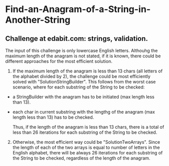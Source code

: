 
# Find-an-Anagram-of-a-String-in-Another-String

Challenge at edabit.com: strings, validation.
----------------------------------------------
The input of this challenge is only lowercase English letters. Althouhg the maximum length of the anagram is not stated, if it is known, there could be different approaches for the most efficient solution. 

1. If the maximum length of the anagram is less than 13 chars 
(all letters of the alphabet divided by 2), the challenge could be most efficiently solved
with "SolutionStringBuilder". This follows from the worst case scenario,
where for each substring of the String to be checked:
- a StringBuilder with the anagram has to be initiated (max length less than 13).
- each char in current substring with the lengthg of the anagram (max length less than 13) has to be checked. 

  Thus, if the length of the anagram is less than 13 chars, there is a total of less than 26 iterations for each substring 
  of the String to be checked.

2. Otherwise, the most efficient way could be "SolutionTwoArrays". Since the length of each of the two arrays is equal to number of letters in the English alphabet, there will be always 26 iterations for each substring of the String to be checked, regardless of the length of the anagram.   
